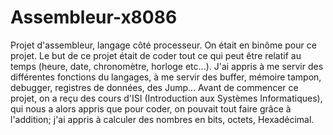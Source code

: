 # Assembleur-x8086
Projet d'assembleur, langage côté processeur. On était en binôme pour ce projet.
Le but de ce projet était de coder tout ce qui peut être relatif au temps (heure, date, chronomètre, horloge etc...).
J'ai appris à me servir des différentes fonctions du langages, à me servir des buffer, mémoire tampon, debugger, registres de données, des Jump...
Avant de commencer ce projet, on a reçu des cours d'ISI (Introduction aux Systèmes Informatiques), qui nous a alors appris que pour coder, on pouvait tout faire grâce à l'addition;
j'ai appris à calculer des nombres en bits, octets, Hexadécimal.
